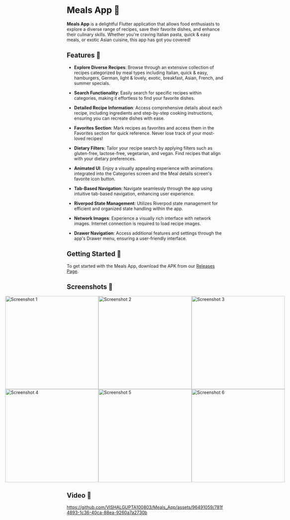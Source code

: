 # Meals App 🍲



**Meals App** is a delightful Flutter application that allows food enthusiasts to explore a diverse range of recipes, save their favorite dishes, and enhance their culinary skills. Whether you're craving Italian pasta, quick & easy meals, or exotic Asian cuisine, this app has got you covered!

## Features 🌟

- **Explore Diverse Recipes**: Browse through an extensive collection of recipes categorized by meal types including Italian, quick & easy, hamburgers, German, light & lovely, exotic, breakfast, Asian, French, and summer specials.

- **Search Functionality**: Easily search for specific recipes within categories, making it effortless to find your favorite dishes.

- **Detailed Recipe Information**: Access comprehensive details about each recipe, including ingredients and step-by-step cooking instructions, ensuring you can recreate dishes with ease.

- **Favorites Section**: Mark recipes as favorites and access them in the Favorites section for quick reference. Never lose track of your most-loved recipes!

- **Dietary Filters**: Tailor your recipe search by applying filters such as gluten-free, lactose-free, vegetarian, and vegan. Find recipes that align with your dietary preferences.

- **Animated UI**: Enjoy a visually appealing experience with animations integrated into the Categories screen and the Meal details screen's favorite icon button.

- **Tab-Based Navigation**: Navigate seamlessly through the app using intuitive tab-based navigation, enhancing user experience.

- **Riverpod State Management**: Utilizes Riverpod state management for efficient and organized state handling within the app.

- **Network Images**: Experience a visually rich interface with network images. Internet connection is required to load recipe images.

- **Drawer Navigation**: Access additional features and settings through the app's Drawer menu, ensuring a user-friendly interface.

## Getting Started 🚀

To get started with the Meals App, download the APK from our [Releases Page](https://github.com/VISHALGUPTA100803/Meals_App/releases/tag/v1.0.0).

## Screenshots 📸

<div style="display:flex; justify-content:center;">
  <img src="https://github.com/VISHALGUPTA100803/Meals_App/assets/96491059/04762b61-6d40-48cc-9f54-48d5471bc7e0" alt="Screenshot 1" width="300"/>
  <img src="https://github.com/VISHALGUPTA100803/Meals_App/assets/96491059/7a8f3fa1-0ee1-4176-bfd4-b2736f6faae3" alt="Screenshot 2" width="300"/>
  <img src="https://github.com/VISHALGUPTA100803/Meals_App/assets/96491059/e8a97439-5ee6-474d-bcdc-a1ff9c6dd3c8" alt="Screenshot 3" width="300"/>
</div>

<div style="display:flex; justify-content:center;">
  <img src="https://github.com/VISHALGUPTA100803/Meals_App/assets/96491059/e9ac21cb-d16c-4698-96b4-b72cc9022a8c" alt="Screenshot 4" width="300"/>
  <img src="https://github.com/VISHALGUPTA100803/Meals_App/assets/96491059/1e8136cc-a579-45d4-bbef-e38e96899758" alt="Screenshot 5" width="300"/>
  <img src="https://github.com/VISHALGUPTA100803/Meals_App/assets/96491059/a0742e53-efbe-4892-9a56-465079f331cb" alt="Screenshot 6" width="300"/>
</div>



## Video 📸










https://github.com/VISHALGUPTA100803/Meals_App/assets/96491059/781f4893-1c36-40ca-88ea-9260a7a2730b



